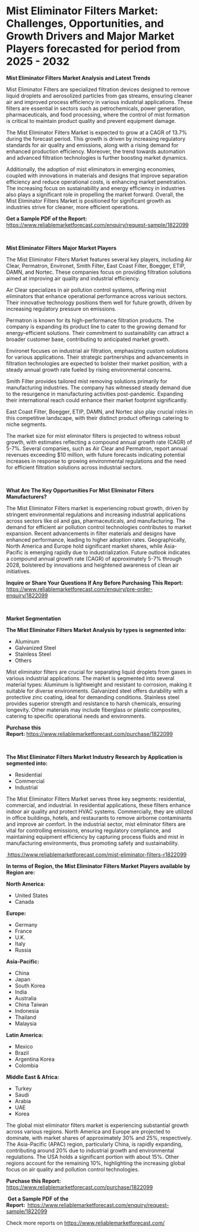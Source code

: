 <p><h1>Mist Eliminator Filters Market: Challenges, Opportunities, and Growth Drivers and Major Market Players forecasted for period from 2025 - 2032</h1></p><p><strong>Mist Eliminator Filters Market Analysis and Latest Trends</strong></p>
<p><p>Mist Eliminator Filters are specialized filtration devices designed to remove liquid droplets and aerosolized particles from gas streams, ensuring cleaner air and improved process efficiency in various industrial applications. These filters are essential in sectors such as petrochemicals, power generation, pharmaceuticals, and food processing, where the control of mist formation is critical to maintain product quality and prevent equipment damage.</p><p>The Mist Eliminator Filters Market is expected to grow at a CAGR of 13.7% during the forecast period. This growth is driven by increasing regulatory standards for air quality and emissions, along with a rising demand for enhanced production efficiency. Moreover, the trend towards automation and advanced filtration technologies is further boosting market dynamics. </p><p>Additionally, the adoption of mist eliminators in emerging economies, coupled with innovations in materials and designs that improve separation efficiency and reduce operational costs, is enhancing market penetration. The increasing focus on sustainability and energy efficiency in industries also plays a significant role in propelling the market forward. Overall, the Mist Eliminator Filters Market is positioned for significant growth as industries strive for cleaner, more efficient operations.</p></p>
<p><strong>Get a Sample PDF of the Report:&nbsp;</strong> <a href="https://www.reliablemarketforecast.com/enquiry/request-sample/1822099?utm_campaign=2317&utm_medium=2&utm_source=Github&utm_content=ia&utm_term=18022025&utm_id=mist-eliminator-filters">https://www.reliablemarketforecast.com/enquiry/request-sample/1822099</a></p>
<p>&nbsp;</p>
<p><strong>Mist Eliminator Filters Major Market Players</strong></p>
<p><p>The Mist Eliminator Filters Market features several key players, including Air Clear, Permatron, Environet, Smith Filter, East Coast Filter, Boegger, ETIP, DAMN, and Nortec. These companies focus on providing filtration solutions aimed at improving air quality and industrial efficiency.</p><p>Air Clear specializes in air pollution control systems, offering mist eliminators that enhance operational performance across various sectors. Their innovative technology positions them well for future growth, driven by increasing regulatory pressure on emissions.</p><p>Permatron is known for its high-performance filtration products. The company is expanding its product line to cater to the growing demand for energy-efficient solutions. Their commitment to sustainability can attract a broader customer base, contributing to anticipated market growth.</p><p>Environet focuses on industrial air filtration, emphasizing custom solutions for various applications. Their strategic partnerships and advancements in filtration technologies are expected to bolster their market position, with a steady annual growth rate fueled by rising environmental concerns.</p><p>Smith Filter provides tailored mist removing solutions primarily for manufacturing industries. The company has witnessed steady demand due to the resurgence in manufacturing activities post-pandemic. Expanding their international reach could enhance their market footprint significantly.</p><p>East Coast Filter, Boegger, ETIP, DAMN, and Nortec also play crucial roles in this competitive landscape, with their distinct product offerings catering to niche segments.</p><p>The market size for mist eliminator filters is projected to witness robust growth, with estimates reflecting a compound annual growth rate (CAGR) of 5-7%. Several companies, such as Air Clear and Permatron, report annual revenues exceeding $10 million, with future forecasts indicating potential increases in response to growing environmental regulations and the need for efficient filtration solutions across industrial sectors.</p></p>
<p>&nbsp;</p>
<p><strong>What Are The Key Opportunities For Mist Eliminator Filters Manufacturers?</strong></p>
<p><p>The Mist Eliminator Filters market is experiencing robust growth, driven by stringent environmental regulations and increasing industrial applications across sectors like oil and gas, pharmaceuticals, and manufacturing. The demand for efficient air pollution control technologies contributes to market expansion. Recent advancements in filter materials and designs have enhanced performance, leading to higher adoption rates. Geographically, North America and Europe hold significant market shares, while Asia-Pacific is emerging rapidly due to industrialization. Future outlook indicates a compound annual growth rate (CAGR) of approximately 5-7% through 2028, bolstered by innovations and heightened awareness of clean air initiatives.</p></p>
<p><strong>Inquire or Share Your Questions If Any Before Purchasing This Report:</strong> <a href="https://www.reliablemarketforecast.com/enquiry/pre-order-enquiry/1822099?utm_campaign=2317&utm_medium=2&utm_source=Github&utm_content=ia&utm_term=18022025&utm_id=mist-eliminator-filters">https://www.reliablemarketforecast.com/enquiry/pre-order-enquiry/1822099</a></p>
<p>&nbsp;</p>
<p><strong>Market Segmentation</strong></p>
<p><strong>The Mist Eliminator Filters Market Analysis by types is segmented into:</strong></p>
<p><ul><li>Aluminum</li><li>Galvanized Steel</li><li>Stainless Steel</li><li>Others</li></ul></p>
<p><p>Mist eliminator filters are crucial for separating liquid droplets from gases in various industrial applications. The market is segmented into several material types: Aluminum is lightweight and resistant to corrosion, making it suitable for diverse environments. Galvanized steel offers durability with a protective zinc coating, ideal for demanding conditions. Stainless steel provides superior strength and resistance to harsh chemicals, ensuring longevity. Other materials may include fiberglass or plastic composites, catering to specific operational needs and environments.</p></p>
<p><strong>Purchase this Report:&nbsp;</strong><a href="https://www.reliablemarketforecast.com/purchase/1822099?utm_campaign=2317&utm_medium=2&utm_source=Github&utm_content=ia&utm_term=18022025&utm_id=mist-eliminator-filters">https://www.reliablemarketforecast.com/purchase/1822099</a></p>
<p>&nbsp;</p>
<p><strong>The Mist Eliminator Filters Market Industry Research by Application is segmented into:</strong></p>
<p><ul><li>Residential</li><li>Commercial</li><li>Industrial</li></ul></p>
<p><p>The Mist Eliminator Filters Market serves three key segments: residential, commercial, and industrial. In residential applications, these filters enhance indoor air quality and protect HVAC systems. Commercially, they are utilized in office buildings, hotels, and restaurants to remove airborne contaminants and improve air comfort. In the industrial sector, mist eliminator filters are vital for controlling emissions, ensuring regulatory compliance, and maintaining equipment efficiency by capturing process fluids and mist in manufacturing environments, thus promoting safety and sustainability.</p></p>
<p><a href="https://www.reliablemarketforecast.com/mist-eliminator-filters-r1822099?utm_campaign=2317&utm_medium=2&utm_source=Github&utm_content=ia&utm_term=18022025&utm_id=mist-eliminator-filters">&nbsp;https://www.reliablemarketforecast.com/mist-eliminator-filters-r1822099</a></p>
<p><strong>In terms of Region, the Mist Eliminator Filters Market Players available by Region are:</strong></p>
<p>
    <p> <strong> North America: </strong>
        <ul>
            <li>United States</li>
            <li>Canada</li>
        </ul>
        </p> 
    <p> <strong> Europe: </strong>
        <ul>
            <li>Germany</li>
            <li>France</li>
            <li>U.K.</li>
            <li>Italy</li>
            <li>Russia</li>
        </ul>
        </p> 
    <p> <strong> Asia-Pacific: </strong>
        <ul>
            <li>China</li>
            <li>Japan</li>
            <li>South Korea</li>
            <li>India</li>
            <li>Australia</li>
            <li>China Taiwan</li>
            <li>Indonesia</li>
            <li>Thailand</li>
            <li>Malaysia</li>
        </ul>
        </p> 
    <p> <strong> Latin America: </strong>
        <ul>
            <li>Mexico</li>
            <li>Brazil</li>
            <li>Argentina Korea</li>
            <li>Colombia</li>
        </ul>
        </p> 
    <p> <strong> Middle East & Africa: </strong>
        <ul>
            <li>Turkey</li>
            <li>Saudi</li>
            <li>Arabia</li>
            <li>UAE</li>
            <li>Korea</li>
        </ul>
    </p>
    </p>
<p><p>The global mist eliminator filters market is experiencing substantial growth across various regions. North America and Europe are projected to dominate, with market shares of approximately 30% and 25%, respectively. The Asia-Pacific (APAC) region, particularly China, is rapidly expanding, contributing around 20% due to industrial growth and environmental regulations. The USA holds a significant portion with about 15%. Other regions account for the remaining 10%, highlighting the increasing global focus on air quality and pollution control technologies.</p></p>
<p><strong>Purchase this Report: </strong><a href="https://www.reliablemarketforecast.com/purchase/1822099?utm_campaign=2317&utm_medium=2&utm_source=Github&utm_content=ia&utm_term=18022025&utm_id=mist-eliminator-filters">https://www.reliablemarketforecast.com/purchase/1822099</a></p>
<p>&nbsp;<strong>Get a Sample PDF of the Report:&nbsp;&nbsp;</strong><a href="https://www.reliablemarketforecast.com/enquiry/request-sample/1822099?utm_campaign=2317&utm_medium=2&utm_source=Github&utm_content=ia&utm_term=18022025&utm_id=mist-eliminator-filters">https://www.reliablemarketforecast.com/enquiry/request-sample/1822099</a></p>
<p><strong></strong></p>
<p>Check more reports on <a href="https://www.reliablemarketforecast.com/?utm_campaign=2317&utm_medium=2&utm_source=Github&utm_content=ia&utm_term=18022025&utm_id=mist-eliminator-filters">https://www.reliablemarketforecast.com/</a></p>
